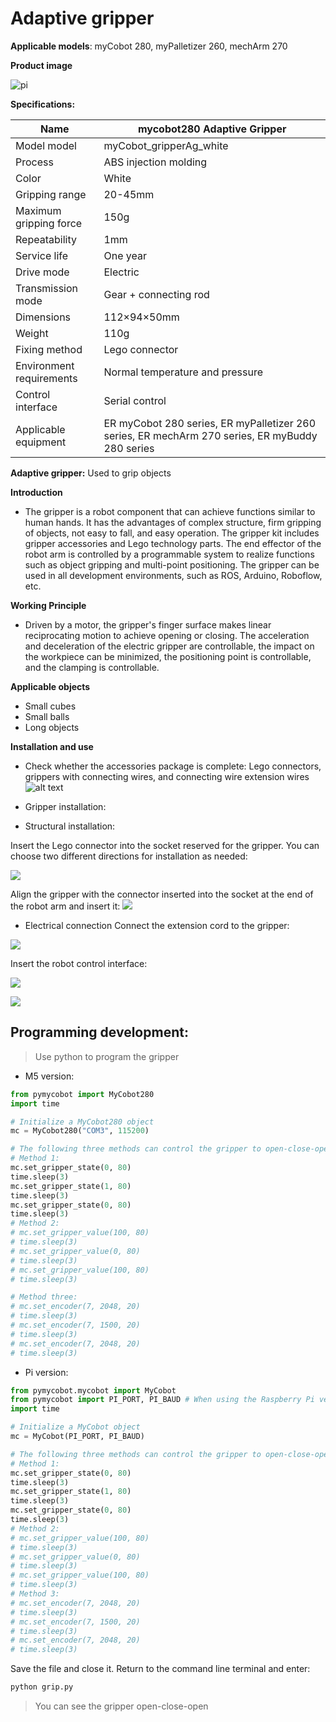 # Adaptive gripper

**Applicable models**: myCobot 280, myPalletizer 260, mechArm 270

**Product image**

![pi](../../resource\4-SupportAndService\Accessories\grip/girp1.png)

**Specifications:**

| Name | mycobot280 Adaptive Gripper |
| ------------ | ------------------------------------------------------------------------------------------ |
| Model model | myCobot_gripperAg_white |
| Process | ABS injection molding |
| Color | White |
| Gripping range | 20-45mm |
| Maximum gripping force | 150g |
| Repeatability | 1mm |
| Service life | One year |
| Drive mode | Electric |
| Transmission mode | Gear + connecting rod |
| Dimensions | 112×94×50mm |
| Weight | 110g |
| Fixing method | Lego connector |
| Environment requirements | Normal temperature and pressure |
| Control interface | Serial control |
| Applicable equipment | ER myCobot 280 series, ER myPalletizer 260 series, ER mechArm 270 series, ER myBuddy 280 series |

**Adaptive gripper:** Used to grip objects

**Introduction**

- The gripper is a robot component that can achieve functions similar to human hands. It has the advantages of complex structure, firm gripping of objects, not easy to fall, and easy operation. The gripper kit includes gripper accessories and Lego technology parts. The end effector of the robot arm is controlled by a programmable system to realize functions such as object gripping and multi-point positioning. The gripper can be used in all development environments, such as ROS, Arduino, Roboflow, etc.

**Working Principle**

- Driven by a motor, the gripper's finger surface makes linear reciprocating motion to achieve opening or closing. The acceleration and deceleration of the electric gripper are controllable, the impact on the workpiece can be minimized, the positioning point is controllable, and the clamping is controllable.

**Applicable objects**

- Small cubes
- Small balls
- Long objects

**Installation and use**

- Check whether the accessories package is complete: Lego connectors, grippers with connecting wires, and connecting wire extension wires
![alt text](../../resource\4-SupportAndService\Accessories\grip/girp2.jpg)

- Gripper installation:

- Structural installation:

Insert the Lego connector into the socket reserved for the gripper. You can choose two different directions for installation as needed:

![](../../resource\4-SupportAndService\Accessories\grip/girp3.jpg)

Align the gripper with the connector inserted into the socket at the end of the robot arm and insert it:
![](../../resource\4-SupportAndService\Accessories\grip/girp4.jpg)

- Electrical connection
Connect the extension cord to the gripper:

![](../../resource\4-SupportAndService\Accessories\grip/girp5.jpg)

Insert the robot control interface:

![](../../resource\4-SupportAndService\Accessories\grip/girp6.png)

![](../../resource\4-SupportAndService\Accessories\grip/girp7.jpg)

## Programming development:

> Use python to program the gripper

- M5 version:

```python
from pymycobot import MyCobot280
import time

# Initialize a MyCobot280 object
mc = MyCobot280("COM3", 115200)

# The following three methods can control the gripper to open-close-open
# Method 1:
mc.set_gripper_state(0, 80) 
time.sleep(3) 
mc.set_gripper_state(1, 80) 
time.sleep(3) 
mc.set_gripper_state(0, 80) 
time.sleep(3) 
# Method 2: 
# mc.set_gripper_value(100, 80) 
# time.sleep(3) 
# mc.set_gripper_value(0, 80) 
# time.sleep(3) 
# mc.set_gripper_value(100, 80) 
# time.sleep(3) 

# Method three: 
# mc.set_encoder(7, 2048, 20) 
# time.sleep(3) 
# mc.set_encoder(7, 1500, 20) 
# time.sleep(3) 
# mc.set_encoder(7, 2048, 20)
# time.sleep(3)
```

- Pi version:

```python
from pymycobot.mycobot import MyCobot
from pymycobot import PI_PORT, PI_BAUD # When using the Raspberry Pi version of mycobot, you can reference these two variables to initialize MyCobot
import time

# Initialize a MyCobot object
mc = MyCobot(PI_PORT, PI_BAUD)

# The following three methods can control the gripper to open-close-open
# Method 1:
mc.set_gripper_state(0, 80)
time.sleep(3)
mc.set_gripper_state(1, 80)
time.sleep(3)
mc.set_gripper_state(0, 80)
time.sleep(3)
# Method 2:
# mc.set_gripper_value(100, 80)
# time.sleep(3)
# mc.set_gripper_value(0, 80)
# time.sleep(3)
# mc.set_gripper_value(100, 80)
# time.sleep(3)
# Method 3:
# mc.set_encoder(7, 2048, 20)
# time.sleep(3)
# mc.set_encoder(7, 1500, 20)
# time.sleep(3)
# mc.set_encoder(7, 2048, 20)
# time.sleep(3)
```

Save the file and close it. Return to the command line terminal and enter:

```bash
python grip.py
```

> You can see the gripper open-close-open